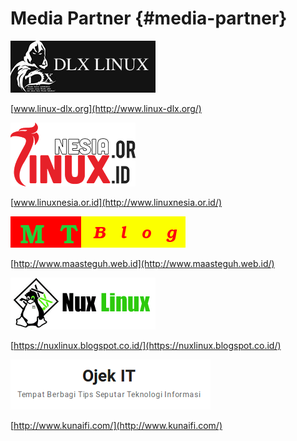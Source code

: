 # Media Partner {#media-partner}

![](assets/image213.png)

[www.linux-dlx.org](http://www.linux-dlx.org/)

![](assets/image214.png)

[www.linuxnesia.or.id](http://www.linuxnesia.or.id/)

![](assets/image215.png)

[http://www.maasteguh.web.id](http://www.maasteguh.web.id/)

![](assets/image216.png)

[https://nuxlinux.blogspot.co.id/](https://nuxlinux.blogspot.co.id/)

![](assets/image217.png)

[http://www.kunaifi.com/](http://www.kunaifi.com/)